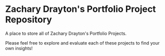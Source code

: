 # Zachary Drayton's Portfolio Project Repository
A place to store all of Zachary Drayton's Portfolio Projects.

Please feel free to explore and evaluate each of these projects to find your own insights!
